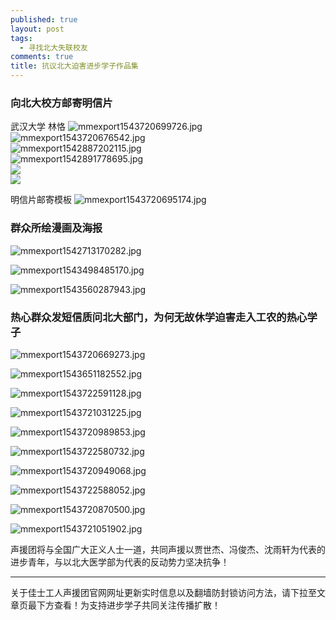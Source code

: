 ```yaml
---
published: true
layout: post
tags:
  - 寻找北大失联校友
comments: true
title: 抗议北大迫害进步学子作品集
---
```



### 向北大校方邮寄明信片

武汉大学 林恪 
<img src="https://i.loli.net/2018/12/02/5c03d15d68814.jpg" alt="mmexport1543720699726.jpg" title="mmexport1543720699726.jpg" />
<br/>
<img src="https://i.loli.net/2018/12/02/5c03d102094fe.jpg" alt="mmexport1543720676542.jpg" title="mmexport1543720676542.jpg" />
<br/>
<img src="https://i.loli.net/2018/12/02/5c03b3086fadd.jpg" alt="mmexport1542887202115.jpg" title="mmexport1542887202115.jpg" />
<br/>
<img src="https://i.loli.net/2018/12/02/5c03b308ef576.jpg" alt="mmexport1542891778695.jpg" title="mmexport1542891778695.jpg" />
<br/>
<img src="https://api.superbed.cn/pic/5c040b1cc4ff9e05833a1276">
<br/>
<img src="https://api.superbed.cn/pic/5c040b51c4ff9e0582460b93">


明信片邮寄模板
<img src="https://i.loli.net/2018/12/02/5c03d15f9a96e.jpg" alt="mmexport1543720695174.jpg" title="mmexport1543720695174.jpg" /><br/>



### 群众所绘漫画及海报
<img src="https://i.loli.net/2018/12/02/5c03b303dccab.jpg" alt="mmexport1542713170282.jpg" title="mmexport1542713170282.jpg" /><br/>

<img src="https://i.loli.net/2018/12/02/5c03b31ff0fff.jpg" alt="mmexport1543498485170.jpg" title="mmexport1543498485170.jpg" /><br/>

<img src="https://i.loli.net/2018/12/02/5c03b323dc239.jpg" alt="mmexport1543560287943.jpg" title="mmexport1543560287943.jpg" /><br/>

### 热心群众发短信质问北大部门，为何无故休学迫害走入工农的热心学子
<img src="https://i.loli.net/2018/12/02/5c03d0fd016c9.jpg" alt="mmexport1543720669273.jpg" title="mmexport1543720669273.jpg" /><br/>

<img src="https://i.loli.net/2018/12/02/5c03d0ffc2329.jpg" alt="mmexport1543651182552.jpg" title="mmexport1543651182552.jpg" /><br/>

<img src="https://i.loli.net/2018/12/02/5c03d1541a15a.jpg" alt="mmexport1543722591128.jpg" title="mmexport1543722591128.jpg" /><br/>

<img src="https://i.loli.net/2018/12/02/5c03d15676b97.jpg" alt="mmexport1543721031225.jpg" title="mmexport1543721031225.jpg" /><br/>

<img src="https://i.loli.net/2018/12/02/5c03d156c4cfe.jpg" alt="mmexport1543720989853.jpg" title="mmexport1543720989853.jpg" /><br/>

<img src="https://i.loli.net/2018/12/02/5c03d15b02362.jpg" alt="mmexport1543722580732.jpg" title="mmexport1543722580732.jpg" /><br/>

<img src="https://i.loli.net/2018/12/02/5c03d15e70bd2.jpg" alt="mmexport1543720949068.jpg" title="mmexport1543720949068.jpg" /><br/>

<img src="https://i.loli.net/2018/12/02/5c03d165593d1.jpg" alt="mmexport1543722588052.jpg" title="mmexport1543722588052.jpg" /><br/>

<img src="https://i.loli.net/2018/12/02/5c03d14fd90a9.jpg" alt="mmexport1543720870500.jpg" title="mmexport1543720870500.jpg" /><br/>

<img src="https://i.loli.net/2018/12/02/5c03d153bec47.jpg" alt="mmexport1543721051902.jpg" title="mmexport1543721051902.jpg" /><br/>


声援团将与全国广大正义人士一道，共同声援以贾世杰、冯俊杰、沈雨轩为代表的进步青年，与以北大医学部为代表的反动势力坚决抗争！

---
关于佳士工人声援团官网网址更新实时信息以及翻墙防封锁访问方法，请下拉至文章页最下方查看！为支持进步学子共同关注传播扩散！
